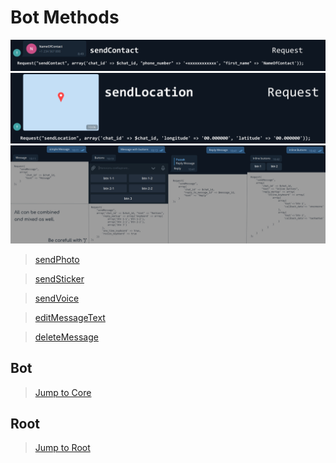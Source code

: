 # Bot Methods

[![](../Samples/sendContact.png)](sendContact.php)
[![](../Samples/sendLocation.png)](sendLocation.php)
[![](../Samples/sendMessage.png)](sendMessage.php)

>[sendPhoto](sendPhoto.php)

>[sendSticker](sendSticker.php)

>[sendVoice](sendVoice.php)

>[editMessageText](editMessageText.php)

>[deleteMessage](deletemessage.php)

## Bot
>[Jump to Core](/Core)
## Root
>[Jump to Root](../../../)
